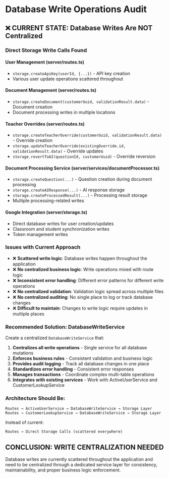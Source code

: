 # Database Write Operations Audit

## ❌ CURRENT STATE: Database Writes Are NOT Centralized

### Direct Storage Write Calls Found

#### User Management (server/routes.ts)
- `storage.createApiKey(userId, {...})` - API key creation
- Various user update operations scattered throughout

#### Document Management (server/routes.ts)
- `storage.createDocument(customerUuid, validationResult.data)` - Document creation
- Document processing writes in multiple locations

#### Teacher Overrides (server/routes.ts)
- `storage.createTeacherOverride(customerUuid, validationResult.data)` - Override creation
- `storage.updateTeacherOverride(existingOverride.id, validationResult.data)` - Override updates
- `storage.revertToAI(questionId, customerUuid)` - Override reversion

#### Document Processing Service (server/services/documentProcessor.ts)
- `storage.createQuestion(...)` - Question creation during document processing
- `storage.createAIResponse(...)` - AI response storage
- `storage.createProcessedResult(...)` - Processing result storage
- Multiple processing-related writes

#### Google Integration (server/storage.ts)
- Direct database writes for user creation/updates
- Classroom and student synchronization writes
- Token management writes

### Issues with Current Approach
- ❌ **Scattered write logic**: Database writes happen throughout the application
- ❌ **No centralized business logic**: Write operations mixed with route logic
- ❌ **Inconsistent error handling**: Different error patterns for different write operations
- ❌ **No centralized validation**: Validation logic spread across multiple files
- ❌ **No centralized auditing**: No single place to log or track database changes
- ❌ **Difficult to maintain**: Changes to write logic require updates in multiple places

### Recommended Solution: DatabaseWriteService

Create a centralized `DatabaseWriteService` that:
1. **Centralizes all write operations** - Single service for all database mutations
2. **Enforces business rules** - Consistent validation and business logic
3. **Provides audit logging** - Track all database changes in one place
4. **Standardizes error handling** - Consistent error responses
5. **Manages transactions** - Coordinate complex multi-table operations
6. **Integrates with existing services** - Work with ActiveUserService and CustomerLookupService

### Architecture Should Be:
```
Routes → ActiveUserService → DatabaseWriteService → Storage Layer
Routes → CustomerLookupService → DatabaseWriteService → Storage Layer
```

Instead of current:
```
Routes → Direct Storage Calls (scattered everywhere)
```

## CONCLUSION: WRITE CENTRALIZATION NEEDED
Database writes are currently scattered throughout the application and need to be centralized through a dedicated service layer for consistency, maintainability, and proper business logic enforcement.